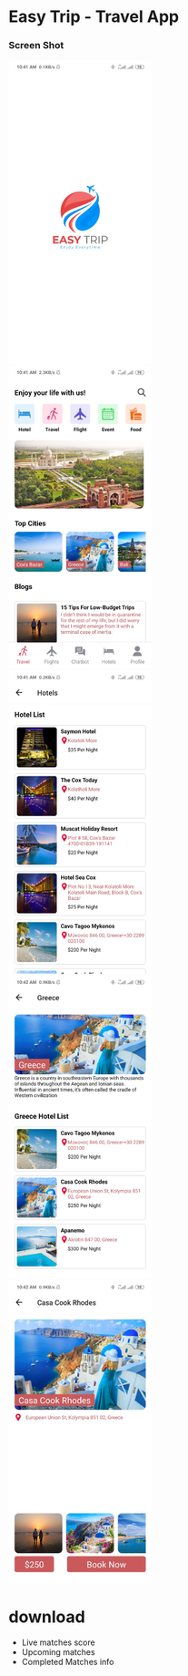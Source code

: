 # Easy Trip - Travel App 
### Screen Shot

<img src="https://github.com/RezaulRaaz/trave-app-react-native/blob/master/assets/app_screen_shot/splash_screen.jpg" width="50%">
<img src="https://github.com/RezaulRaaz/trave-app-react-native/blob/master/assets/app_screen_shot/home.jpg" width="50%">
<img src="https://github.com/RezaulRaaz/trave-app-react-native/blob/master/assets/app_screen_shot/hotel_list.jpg" width="50%">
<img src="https://github.com/RezaulRaaz/trave-app-react-native/blob/master/assets/app_screen_shot/hotel_single.jpg" width="50%">

<img src="https://github.com/RezaulRaaz/trave-app-react-native/blob/master/assets/app_screen_shot/details.jpg" width="50%">

# download
  - Live matches score
  - Upcoming matches
  - Completed Matches info

